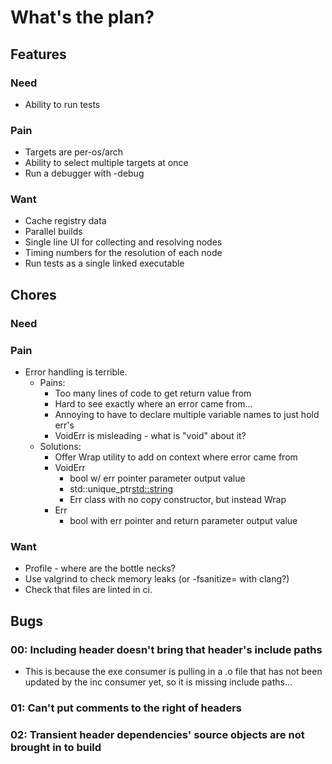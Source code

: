 # What's the plan?

## Features

### Need

- Ability to run tests

### Pain

- Targets are per-os/arch
- Ability to select multiple targets at once
- Run a debugger with -debug

### Want

- Cache registry data
- Parallel builds
- Single line UI for collecting and resolving nodes
- Timing numbers for the resolution of each node
- Run tests as a single linked executable

## Chores

### Need

### Pain

- Error handling is terrible.
  - Pains:
    - Too many lines of code to get return value from
    - Hard to see exactly where an error came from...
    - Annoying to have to declare multiple variable names to just hold err's
    - VoidErr is misleading - what is "void" about it?
  - Solutions:
    - Offer Wrap utility to add on context where error came from
    - VoidErr
      - bool w/ err pointer parameter output value
      - std::unique_ptr<std::string>
      - Err class with no copy constructor, but instead Wrap
    - Err
      - bool with err pointer and return parameter output value

### Want

- Profile - where are the bottle necks?
- Use valgrind to check memory leaks (or -fsanitize= with clang?)
- Check that files are linted in ci.

## Bugs

### 00: Including header doesn't bring that header's include paths
- This is because the exe consumer is pulling in a .o file that has not been
  updated by the inc consumer yet, so it is missing include paths...

### 01: Can't put comments to the right of headers

### 02: Transient header dependencies' source objects are not brought in to build